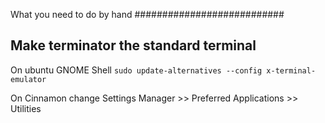 What you need to do by hand
###########################

Make terminator the standard terminal
-------------------------------------

On ubuntu GNOME Shell
`sudo update-alternatives --config x-terminal-emulator`

On Cinnamon
change Settings Manager >> Preferred Applications >> Utilities
